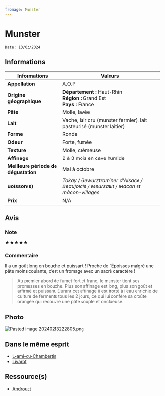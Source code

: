 ```yaml
---
fromage: Munster
---
```

# Munster
```
Date: 13/02/2024
```
## Informations

| Informations | Valeurs |
| ---- | ---- |
| **Appellation** | A.O.P |
| **Origine géographique** | **Département :** Haut-Rhin<br>**Région :** Grand Est<br>**Pays :** France   |
| **Pâte** | Molle, lavée |
| **Lait** | Vache, lair cru (munster fermier), lait pasteurisé (munster laitier) |
| **Forme** | Ronde |
| **Odeur** | Forte, fumée |
| **Texture** | Molle, crémeuse |
| **Affinage** | 2 à 3 mois en cave humide |
| **Meilleure période de dégustation** | Mai à octobre |
| **Boisson(s)** | *Tokay / Gewurztraminer d'Alsace / Beaujolais / Meursault / Mâcon et mâcon-villages* |
| **Prix** | N/A |

## Avis
### Note
★★★★★
### Commentaire
Il a un goût long en bouche et puissant ! Proche de l’Époisses malgré une pâte moins coulante, c’est un fromage avec un sacré caractère !

> Au premier abord de fumet fort et franc, le munster tient ses promesses en bouche. Plus son affinage est long, plus son goût et affirmé et puissant. Durant cet affinage il est frotté à l’eau enrichie de culture de ferments tous les 2 jours, ce qui lui confère sa croûte orangée qui recouvre une pâte souple et onctueuse.

## Photo
![Pasted image 20240213222805.png](./M%C3%A9dias/Pasted%20image%2020240213222805.png)

## Dans le même esprit
* [L-ami-du-Chambertin](./L-ami-du-Chambertin.md)
* [Livarot](./Livarot.md)

## Ressource(s)
* [Androuet](http://androuet.com/Munster-133.html)